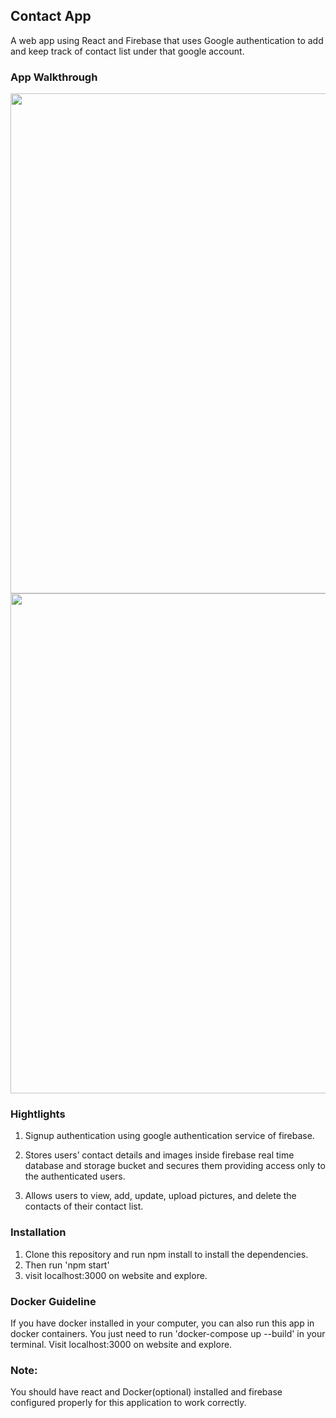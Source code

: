 ## Contact App
A web app using React and Firebase that uses Google authentication to add and keep track of contact list under that google account. 
### App Walkthrough
<img src="https://i.imgur.com/ZQmdhAx.gif" width = "800"><br>
<img src="https://i.imgur.com/KATrvca.gif" width = "800"><br>


### Hightlights
1. Signup authentication using google authentication service of firebase.

2. Stores users’ contact details and images inside firebase real time database and storage bucket and
secures them providing access only to the authenticated users.

3. Allows users to view, add, update, upload pictures, and delete the contacts of their contact list.

 
### Installation
1. Clone this repository and run npm install to install the dependencies.
2. Then run 'npm start' 
3. visit localhost:3000 on website and explore.
### Docker Guideline
 If you have docker installed in your computer, you can also run this app in docker containers. You just need to run 'docker-compose up --build' in your terminal. Visit localhost:3000 on website and explore.

### Note:
You should have react and Docker(optional) installed and firebase configured properly for this application to work correctly.